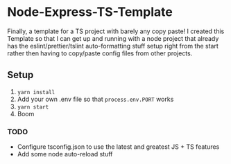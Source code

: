 # Node-Express-TS-Template

Finally, a template for a TS project with barely any copy paste!
I created this Template so that I can get up and running with a node project that already has the eslint/prettier/tslint auto-formatting stuff setup right from the start rather then having to copy/paste config files from other projects.

## Setup

1. `yarn install`
2. Add your own .env file so that `process.env.PORT` works
3. `yarn start`
4. Boom

### TODO

-   Configure tsconfig.json to use the latest and greatest JS + TS features
-   Add some node auto-reload stuff
